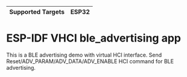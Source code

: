 | Supported Targets | ESP32 |
| ----------------- | ----- |

ESP-IDF VHCI ble_advertising app
================================

This is a BLE advertising demo with virtual HCI interface. Send Reset/ADV_PARAM/ADV_DATA/ADV_ENABLE HCI command for BLE advertising.


